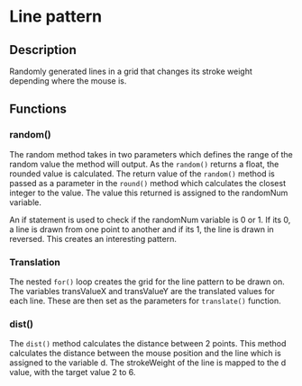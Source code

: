 # Line pattern

## Description
Randomly generated lines in a grid that changes its stroke weight depending where the mouse is.

## Functions
### random()
The random method takes in two parameters which defines the range of the random value the method will output. As the `random()` returns a float, the rounded value is calculated. The return value of the `random()` method is passed as a parameter in the `round()` method which calculates the closest integer to the value. The value this returned is assigned to the randomNum variable.

An if statement is used to check if the randomNum variable is 0 or 1.
If its 0, a line is drawn from one point to another and if its 1, the line is drawn in reversed. This creates an interesting pattern.

### Translation
The nested `for()` loop creates the grid for the line pattern to be drawn on. The variables transValueX and transValueY are the translated values for each line. These are then set as the parameters for `translate()` function.

### dist()
The `dist()` method calculates the distance between 2 points. This method calculates the distance between the mouse position and the line which is assigned to the variable d. The strokeWeight of the line is mapped to the d value, with the target value 2 to 6.
